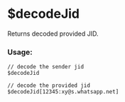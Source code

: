 # $decodeJid

Returns decoded provided JID.

### Usage:

```
// decode the sender jid
$decodeJid

// decode the provided jid
$decodeJid[12345:xy@s.whatsapp.net]
```
